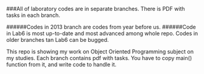 ###All of laboratory codes are in separate branches. There is PDF with tasks in each branch.


######Codes in 2013 branch are codes from year before us.
######Code in Lab6 is most up-to-date and most advanced among whole repo. Codes in older branches tan Lab6 can be bugged. 



This repo is showing my work on Object Oriented Programming subject on my studies. Each branch contains pdf with tasks. You have to copy main() function from it, and write code to handle it. 
